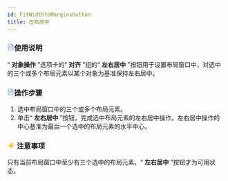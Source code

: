 ```yaml
---
id: FitWidthtoMarginsbutton
title: 左右居中
---
```

### ![](../../img/read.gif)使用说明

“ **对象操作** ”选项卡的“ **对齐** ”组的“ **左右居中**
”按钮用于设置布局窗口中，对选中的三个或多个布局元素以某个对象为基准保持左右居中。

### ![](../../img/read.gif)操作步骤

  1. 选中布局窗口中的三个或多个布局元素。
  2. 单击“ **左右居中** ”按钮，完成选中布局元素的左右居中操作。左右居中操作的中心基准为最后一个选中的布局元素的水平中心。 

### ![](../../img/note.png)注意事项

只有当前布局窗口中至少有三个选中的布局元素，“ **左右居中** ”按钮才为可用状态。



